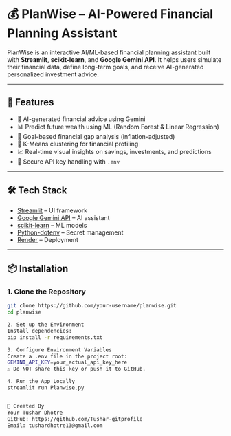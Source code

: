 # 💰 PlanWise – AI-Powered Financial Planning Assistant

PlanWise is an interactive AI/ML-based financial planning assistant built with **Streamlit**, **scikit-learn**, and **Google Gemini API**. It helps users simulate their financial data, define long-term goals, and receive AI-generated personalized investment advice.

---

## 🚀 Features

- 🧠 AI-generated financial advice using Gemini
- 📊 Predict future wealth using ML (Random Forest & Linear Regression)
- 🎯 Goal-based financial gap analysis (inflation-adjusted)
- 🧮 K-Means clustering for financial profiling
- 📈 Real-time visual insights on savings, investments, and predictions
- 🔐 Secure API key handling with `.env`

---

## 🛠️ Tech Stack

- [Streamlit](https://streamlit.io/) – UI framework
- [Google Gemini API](https://ai.google.dev/) – AI assistant
- [scikit-learn](https://scikit-learn.org/) – ML models
- [Python-dotenv](https://pypi.org/project/python-dotenv/) – Secret management
- [Render](https://render.com) – Deployment

---

## 📦 Installation

### 1. Clone the Repository

```bash
git clone https://github.com/your-username/planwise.git
cd planwise

2. Set up the Environment
Install dependencies:
pip install -r requirements.txt

3. Configure Environment Variables
Create a .env file in the project root:
GEMINI_API_KEY=your_actual_api_key_here
⚠️ Do NOT share this key or push it to GitHub.

4. Run the App Locally
streamlit run Planwise.py


👤 Created By
Your Tushar Dhotre
GitHub: https://github.com/Tushar-gitprofile
Email: tushardhotre13@gmail.com